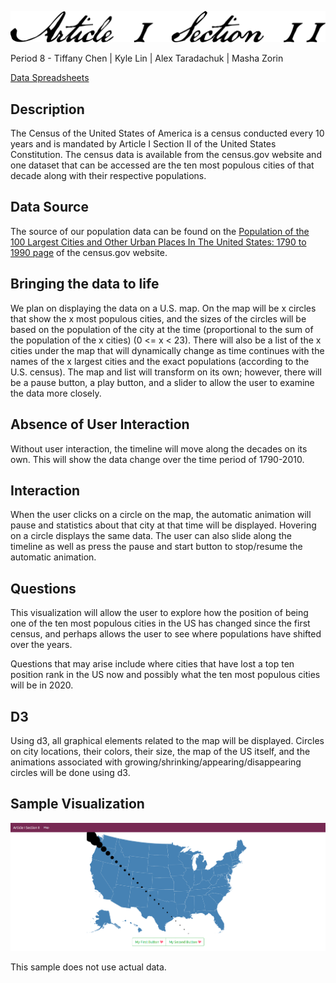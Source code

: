 ![Article I Section II](https://raw.githubusercontent.com/MashaZorin/article_I_section_II/master/articleisectionii.png "Article I Section II")

Period 8 - Tiffany Chen | Kyle Lin | Alex Taradachuk | Masha Zorin

[Data Spreadsheets](https://docs.google.com/spreadsheets/d/1tKO0HOPJrB6eMvYdAlO1eQQ_SbgyDibK6cmYjUAJ5n4/edit?usp=sharing)

## Description

The Census of the United States of America is a census conducted every 10 years and is mandated by Article I Section II of the United States Constitution. The census data is available from the census.gov website and one dataset that can be accessed are the ten most populous cities of that decade along with their respective populations.

## Data Source

The source of our population data can be found on the [Population of the 100 Largest Cities and Other Urban Places In The United States: 1790 to 1990 page](https://www.census.gov/library/working-papers/1998/demo/POP-twps0027.html) of the census.gov website.

## Bringing the data to life

We plan on displaying the data on a U.S. map. On the map will be x circles that show the x most populous cities, and the sizes of the circles will be based on the population of the city at the time (proportional to the sum of the population of the x cities) (0 <= x < 23). There will also be a list of the x cities under the map that will dynamically change as time continues with the names of the x largest cities and the exact populations (according to the U.S. census). The map and list will transform on its own; however, there will be a pause button, a play button, and a slider to allow the user to examine the data more closely.

## Absence of User Interaction

Without user interaction, the timeline will move along the decades on its own. This will show the data change over the time period of 1790-2010.

## Interaction

When the user clicks on a circle on the map, the automatic animation will pause and statistics about that city at that time will be displayed. Hovering on a circle displays the same data. The user can also slide along the timeline as well as press the pause and start button to stop/resume the automatic animation.

## Questions

This visualization will allow the user to explore how the position of being one of the ten most populous cities in the US has changed since the first census, and perhaps allows the user to see where populations have shifted over the years.

Questions that may arise include where cities that have lost a top ten position rank in the US now and possibly what the ten most populous cities will be in 2020.

## D3

Using d3, all graphical elements related to the map will be displayed. Circles on city locations, their colors, their size, the map of the US itself, and the animations associated with growing/shrinking/appearing/disappearing circles will be done using d3.

## Sample Visualization

![USA Map](https://raw.githubusercontent.com/MashaZorin/article_I_section_II/master/static/images/Demo.png "USA Map")

This sample does not use actual data.